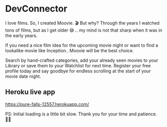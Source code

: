 # DevConnector

I love films. So, I created Moovie. 🎬 But why?
Through the years I watched tons of films, but as I get older 😅 .. my mind is not that sharp when it was in the early years.

If you need a nice film idea for the upcoming movie night or want to find a lookalike movie like Inception.. Moovie will be the best choice.

Search by hand-crafted categories, add your already seen movies to your Library or save them to your Watchlist for next time. Register your free profile today and say goodbye for endless scrolling at the start of your movie date night.

## Heroku live app

https://pure-falls-12557.herokuapp.com/

PS: Initial loading is a little bit slow. Thank you for your time and patience. 🙏🏻
